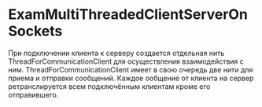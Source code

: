 # ExamMultiThreadedClientServerOnSockets
При подключении клиента к серверу создается отдельная нить ThreadForCommunicationClient для осуществления взаимодействия с ним.
ThreadForCommunicationClient имеет в свою очередь две нити для приема и отправки сообщений.
Каждое ообщение от клиента на сервер ретранслируется всем подключённым  клиентам кроме его отправившего.
